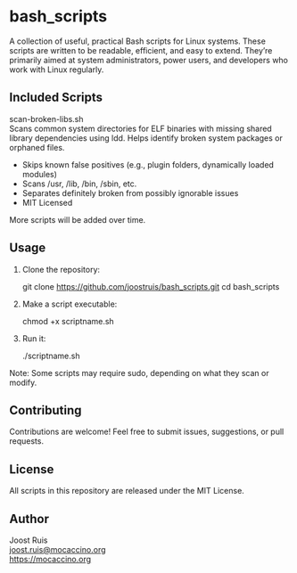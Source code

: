 # bash_scripts

A collection of useful, practical Bash scripts for Linux systems. These scripts are written to be readable, efficient, and easy to extend. They’re primarily aimed at system administrators, power users, and developers who work with Linux regularly.

## Included Scripts

scan-broken-libs.sh  
  Scans common system directories for ELF binaries with missing shared library dependencies using ldd. Helps identify broken system packages or orphaned files.

  - Skips known false positives (e.g., plugin folders, dynamically loaded modules)
  - Scans /usr, /lib, /bin, /sbin, etc.
  - Separates definitely broken from possibly ignorable issues
  - MIT Licensed

More scripts will be added over time.

## Usage

1. Clone the repository:

   git clone https://github.com/joostruis/bash_scripts.git
   cd bash_scripts

2. Make a script executable:

   chmod +x scriptname.sh

3. Run it:

   ./scriptname.sh

Note: Some scripts may require sudo, depending on what they scan or modify.

## Contributing

Contributions are welcome! Feel free to submit issues, suggestions, or pull requests.

## License

All scripts in this repository are released under the MIT License.

## Author

Joost Ruis  
joost.ruis@mocaccino.org  
https://mocaccino.org
